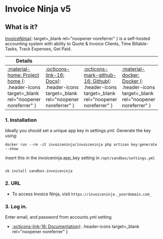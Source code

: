 # Invoice Ninja v5

## What is it?

[InvoiceNinja](https://www.invoiceninja.com/){: target=_blank rel="noopener noreferrer" } is a self-hosted accounting system with ability to Quote & Invoice Clients, Time Billable-Tasks, Track Expenses, Get Paid.

| Details     |             |             |             |
|-------------|-------------|-------------|-------------|
| [:material-home: Project home ](https://www.invoiceninja.com/){: .header-icons target=_blank rel="noopener noreferrer" } | [:octicons-link-16: Docs](https://invoiceninja.github.io/){: .header-icons target=_blank rel="noopener noreferrer" } | [:octicons-mark-github-16: Github](https://github.com/invoiceninja/invoiceninja/tree/v5-stable){: .header-icons target=_blank rel="noopener noreferrer" } | [:material-docker: Docker ](https://hub.docker.com/r/invoiceninja/invoiceninja/){: .header-icons target=_blank rel="noopener noreferrer" }|

### 1. Installation


Ideally you should set a unique app key in settings.yml. 
Generate the key using:
``` shell
docker run --rm -it invoiceninja/invoiceninja php artisan key:generate --show
```
insert this in the invoiceninja.app_key setting in `/opt/sandbox/settings.yml`

``` shell

sb install sandbox-invoiceninja

```

### 2. URL

- To access Invoice Ninja, visit `https://invoiceninja._yourdomain.com_`

### 3. Log in.

Enter email, and password from accounts.yml setting.

- [:octicons-link-16: Documentation](https://invoiceninja.github.io/){: .header-icons target=_blank rel="noopener noreferrer" }
